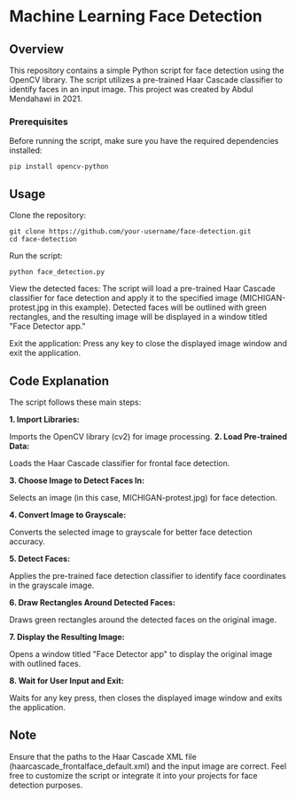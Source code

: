 # Machine Learning Face Detection
## Overview
This repository contains a simple Python script for face detection using the OpenCV library. The script utilizes a pre-trained Haar Cascade classifier to identify faces in an input image. This project was created by Abdul Mendahawi in 2021.

### Prerequisites
Before running the script, make sure you have the required dependencies installed:

```
pip install opencv-python
```

## Usage
Clone the repository:
```
git clone https://github.com/your-username/face-detection.git
cd face-detection
```
Run the script:
```
python face_detection.py
```

View the detected faces:
The script will load a pre-trained Haar Cascade classifier for face detection and apply it to the specified image (MICHIGAN-protest.jpg in this example). Detected faces will be outlined with green rectangles, and the resulting image will be displayed in a window titled "Face Detector app."

Exit the application:
Press any key to close the displayed image window and exit the application.

## Code Explanation
The script follows these main steps:

**1. Import Libraries:**

  Imports the OpenCV library (cv2) for image processing.
**2. Load Pre-trained Data:**

  Loads the Haar Cascade classifier for frontal face detection.
  
**3. Choose Image to Detect Faces In:**

  Selects an image (in this case, MICHIGAN-protest.jpg) for face detection.
  
**4. Convert Image to Grayscale:**

  Converts the selected image to grayscale for better face detection accuracy.
  
**5. Detect Faces:**

  Applies the pre-trained face detection classifier to identify face coordinates in the grayscale image.
  
**6. Draw Rectangles Around Detected Faces:**

  Draws green rectangles around the detected faces on the original image.
  
**7. Display the Resulting Image:**

  Opens a window titled "Face Detector app" to display the original image with outlined faces.
  
**8. Wait for User Input and Exit:**

  Waits for any key press, then closes the displayed image window and exits the application.
  

## Note
Ensure that the paths to the Haar Cascade XML file (haarcascade_frontalface_default.xml) and the input image are correct.
Feel free to customize the script or integrate it into your projects for face detection purposes.
